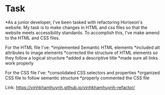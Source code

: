 
<h1>Task</h1>
*As a junior developer, I've been tasked with refactoring Horiseon's website. My task is to make changes in HTML and css files so that the website meets accessibility standards. To accomplish this, I've make amend to the HTML and CSS files.

For the HTML file I've:
*implemented Semantic HTML elements
*included alt attributes to image elements
*corrected the structure of HTML elements so they follow a logical structure
*added a descriptive title
*made sure all links work properly

For the CSS file I've:
*consolidated CSS selectors and properties
*organized CSS file to follow semantic structure
*properly commented the CSS file



Link: https://vinhkhamhuynh.github.io/vinhkhamhuynh-refactor/
